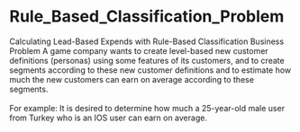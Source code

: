 # Rule_Based_Classification_Problem
Calculating Lead-Based Expends with Rule-Based Classification
Business Problem
A game company wants to create level-based new customer definitions (personas) using some features of its customers, and to create segments according to these new customer definitions and to estimate how much the new customers can earn on average according to these segments. <br /><br />
For example: It is desired to determine how much a 25-year-old male user from Turkey who is an IOS user can earn on average.
